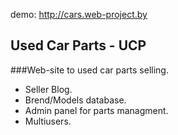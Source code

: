demo: http://cars.web-project.by

## Used Car Parts - UCP

###Web-site to used car parts selling. 
- Seller Blog.
- Brend/Models database.
- Admin panel for parts managment.
- Multiusers.
